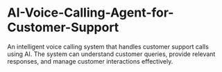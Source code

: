 # AI-Voice-Calling-Agent-for-Customer-Support
 An intelligent voice calling system that handles customer support calls using AI. The system can understand customer queries, provide relevant responses, and manage customer interactions effectively.

